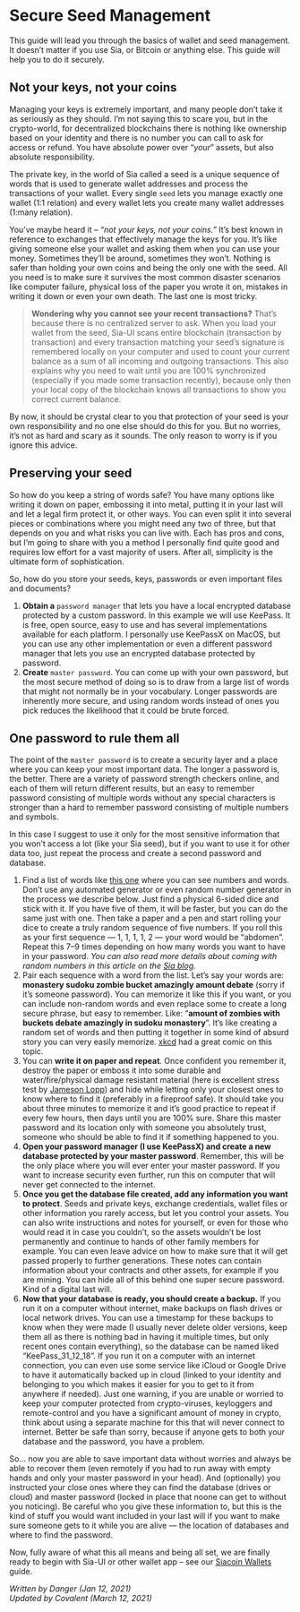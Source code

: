 # Secure Seed Management
This guide will lead you through the basics of wallet and seed management. It doesn’t matter if you use Sia, or Bitcoin or anything else. This guide will help you to do it securely.

## Not your keys, not your coins
Managing your keys is extremely important, and many people don’t take it as seriously as they should. I’m not saying this to scare you, but in the crypto-world, for decentralized blockchains there is nothing like ownership based on your identity and there is no number you can call to ask for access or refund. You have absolute power over “*your*” assets, but also absolute responsibility.

The private key, in the world of Sia called a seed is a unique sequence of words that is used to generate wallet addresses and process the transactions of your wallet. Every single `seed` lets you manage exactly one wallet (1:1 relation) and every wallet lets you create many wallet addresses (1:many relation).

You’ve maybe heard it – *“not your keys, not your coins.”* It’s best known in reference to exchanges that effectively manage the keys for you. It’s like giving someone else your wallet and asking them when you can use your money. Sometimes they’ll be around, sometimes they won’t. Nothing is safer than holding your own coins and being the only one with the seed. All you need is to make sure it survives the most common disaster scenarios like computer failure, physical loss of the paper you wrote it on, mistakes in writing it down or even your own death. The last one is most tricky.

>**Wondering why you cannot see your recent transactions?** That’s because there is no centralized server to ask. When you load your wallet from the seed, Sia-UI scans entire blockchain (transaction by transaction) and every transaction matching your seed’s signature is remembered locally on your computer and used to count your current balance as a sum of all incoming and outgoing transactions. This also explains why you need to wait until you are 100% synchronized (especially if you made some transaction recently), because only then your local copy of the blockchain knows all transactions to show you correct current balance.

By now, it should be crystal clear to you that protection of your seed is your own responsibility and no one else should do this for you. But no worries, it’s not as hard and scary as it sounds. The only reason to worry is if you ignore this advice.

## Preserving your seed
So how do you keep a string of words safe? You have many options like writing it down on paper, embossing it into metal, putting it in your last will and let a legal firm protect it, or other ways. You can even split it into several pieces or combinations where you might need any two of three, but that depends on you and what risks you can live with. Each has pros and cons, but I’m going to share with you a method I personally find quite good and requires low effort for a vast majority of users. After all, simplicity is the ultimate form of sophistication.

So, how do you store your seeds, keys, passwords or even important files and documents?

1. **Obtain a** `password manager` that lets you have a local encrypted database protected by a custom password. In this example we will use KeePass. It is free, open source, easy to use and has several implementations available for each platform. I personally use KeePassX on MacOS, but you can use any other implementation or even a different password manager that lets you use an encrypted database protected by password.
2. **Create** `master password`. You can come up with your own password, but the most secure method of doing so is to draw from a large list of words that might not normally be in your vocabulary. Longer passwords are inherently more secure, and using random words instead of ones you pick reduces the likelihood that it could be brute forced.

## One password to rule them all
The point of the `master password` is to create a security layer and a place where you can keep your most important data. The longer a password is, the better. There are a variety of password strength checkers online, and each of them will return different results, but an easy to remember password consisting of multiple words without any special characters is stronger than a hard to remember password consisting of multiple numbers and symbols.

In this case I suggest to use it only for the most sensitive information that you won’t access a lot (like your Sia seed), but if you want to use it for other data too, just repeat the process and create a second password and database.

1. Find a list of words like [this one](https://www.eff.org/files/2016/07/18/eff_large_wordlist.txt) where you can see numbers and words. Don’t use any automated generator or even random number generator in the process we describe below. Just find a physical 6-sided dice and stick with it. If you have five of them, it will be faster, but you can do the same just with one.
Then take a paper and a pen and start rolling your dice to create a truly random sequence of five numbers. If you roll this as your first sequence — 1, 1, 1, 1, 2 — your word would be “abdomen”. Repeat this 7–9 times depending on how many words you want to have in your password. *You can also read more details about coming with random numbers in this article on the [Sia blog](https://blog.sia.tech/generating-cryptographically-secure-random-numbers-with-coins-and-a-cup-4e223899509e).*
2. Pair each sequence with a word from the list. Let’s say your words are: **monastery sudoku zombie bucket amazingly amount debate** (sorry if it’s someone password). You can memorize it like this if you want, or you can include non-random words and even replace some to create a long secure phrase, but easy to remember. Like: “**amount of zombies with buckets debate amazingly in sudoku monastery**”. It’s like creating a random set of words and then putting it together in some kind of absurd story you can very easily memorize.
[xkcd](https://xkcd.com/936/) had a great comic on this topic.
3. You can **write it on paper and repeat**. Once confident you remember it, destroy the paper or emboss it into some durable and water/fire/physical damage resistant material (here is excellent stress test by [Jameson Lopp](https://blog.lopp.net/metal-bitcoin-seed-storage-stress-test/)) and hide while letting only your closest ones to know where to find it (preferably in a fireproof safe). It should take you about three minutes to memorize it and it’s good practice to repeat if every few hours, then days until you are 100% sure. Share this master password and its location only with someone you absolutely trust, someone who should be able to find it if something happened to you.
4. **Open your password manager (I use KeePassX) and create a new database protected by your master password**. Remember, this will be the only place where you will ever enter your master password. If you want to increase security even further, run this on computer that will never get connected to the internet.
5. **Once you get the database file created, add any information you want to protect**. Seeds and private keys, exchange credentials, wallet files or other information you rarely access, but let you control your assets. You can also write instructions and notes for yourself, or even for those who would read it in case you couldn’t, so the assets wouldn’t be lost permanently and continue to hands of other family members for example. You can even leave advice on how to make sure that it will get passed properly to further generations. These notes can contain information about your contracts and other assets, for example if you are mining. You can hide all of this behind one super secure password. Kind of a digital last will.
6. **Now that your database is ready, you should create a backup.** If you run it on a computer without internet, make backups on flash drives or local network drives. You can use a timestamp for these backups to know when they were made (I usually never delete older versions, keep them all as there is nothing bad in having it multiple times, but only recent ones contain everything), so the database can be named liked “KeePass_31_12_18”. If you run it on a computer with an internet connection, you can even use some service like iCloud or Google Drive to have it automatically backed up in cloud (linked to your identity and belonging to you which makes it easier for you to get to it from anywhere if needed). Just one warning, if you are unable or worried to keep your computer protected from crypto-viruses, keyloggers and remote-control and you have a significant amount of money in crypto, think about using a separate machine for this that will never connect to internet. Better be safe than sorry, because if anyone gets to both your database and the password, you have a problem.

So… now you are able to save important data without worries and always be able to recover them (even remotely if you had to run away with empty hands and only your master password in your head). And (optionally) you instructed your close ones where they can find the database (drives or cloud) and master password (locked in place that noone can get to without you noticing). Be careful who you give these information to, but this is the kind of stuff you would want included in your last will if you want to make sure someone gets to it while you are alive — the location of databases and where to find the password.

Now, fully aware of what this all means and being all set, we are finally ready to begin with Sia-UI or other wallet app – see our [Siacoin Wallets](/sia/wallets/index.en.html) guide.

*Written by Danger (Jan 12, 2021)*  
*Updated by Covalent (March 12, 2021)*
